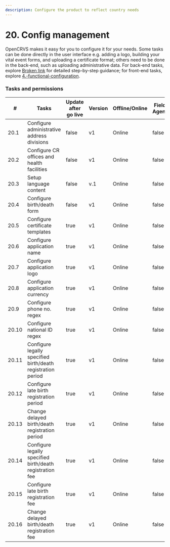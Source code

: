 ```yaml
---
description: Configure the product to reflect country needs
---
```


# 20. Config management

OpenCRVS makes it easy for you to configure it for your needs. Some tasks can be done directly in the user interface e.g. adding a logo, building your vital event forms, and uploading a certificate format; others need to be done in the back-end, such as uploading administrative data. For back-end tasks, explore [Broken link](broken-reference "mention") for detailed step-by-step guidance; for front-end tasks, explore [4.-functional-configuration](../../setup/4.-functional-configuration/ "mention").&#x20;

### Tasks and permissions

<table><thead><tr><th>#</th><th>Tasks</th><th data-type="checkbox">Update after go live</th><th>Version</th><th>Offline/Online</th><th data-type="checkbox">Field Agent</th><th data-type="checkbox">Registration Agent</th><th data-type="checkbox">Registrar</th><th data-type="checkbox">National Registrar</th><th data-type="checkbox">Performance Manager</th><th data-type="checkbox">Local System Admin</th><th data-type="checkbox">National System Admin</th></tr></thead><tbody><tr><td>20.1</td><td>Configure administrative address divisions</td><td>false</td><td>v1</td><td>Online</td><td>false</td><td>false</td><td>false</td><td>false</td><td>false</td><td>false</td><td>false</td></tr><tr><td>20.2</td><td>Configure CR offices and health facilities</td><td>false</td><td>v1</td><td>Online</td><td>false</td><td>false</td><td>false</td><td>false</td><td>false</td><td>false</td><td>false</td></tr><tr><td>20.3</td><td>Setup language content</td><td>false</td><td>v.1</td><td>Online</td><td>false</td><td>false</td><td>false</td><td>false</td><td>false</td><td>false</td><td>false</td></tr><tr><td>20.4</td><td>Configure birth/death form</td><td>false</td><td>v1</td><td>Online</td><td>false</td><td>false</td><td>false</td><td>false</td><td>false</td><td>false</td><td>true</td></tr><tr><td>20.5</td><td>Configure certificate templates</td><td>true</td><td>v1</td><td>Online</td><td>false</td><td>false</td><td>false</td><td>false</td><td>false</td><td>false</td><td>true</td></tr><tr><td>20.6</td><td>Configure application name</td><td>true</td><td>v1</td><td>Online</td><td>false</td><td>false</td><td>false</td><td>false</td><td>false</td><td>false</td><td>true</td></tr><tr><td>20.7</td><td>Configure application logo</td><td>true</td><td>v1</td><td>Online</td><td>false</td><td>false</td><td>false</td><td>false</td><td>false</td><td>false</td><td>true</td></tr><tr><td>20.8</td><td>Configure application currency</td><td>true</td><td>v1</td><td>Online</td><td>false</td><td>false</td><td>false</td><td>false</td><td>false</td><td>false</td><td>true</td></tr><tr><td>20.9</td><td>Configure phone no. regex</td><td>true</td><td>v1</td><td>Online</td><td>false</td><td>false</td><td>false</td><td>false</td><td>false</td><td>false</td><td>true</td></tr><tr><td>20.10</td><td>Configure national ID regex</td><td>true</td><td>v1</td><td>Online</td><td>false</td><td>false</td><td>false</td><td>false</td><td>false</td><td>false</td><td>true</td></tr><tr><td>20.11</td><td>Configure legally specified birth/death registration period</td><td>true</td><td>v1</td><td>Online</td><td>false</td><td>false</td><td>false</td><td>false</td><td>false</td><td>false</td><td>true</td></tr><tr><td>20.12</td><td>Configure late birth registration period</td><td>true</td><td>v1</td><td>Online</td><td>false</td><td>false</td><td>false</td><td>false</td><td>false</td><td>false</td><td>true</td></tr><tr><td>20.13</td><td>Change delayed birth/death registration period</td><td>true</td><td>v1</td><td>Online</td><td>false</td><td>false</td><td>false</td><td>false</td><td>false</td><td>false</td><td>true</td></tr><tr><td>20.14</td><td>Configure legally specified birth/death registration fee</td><td>true</td><td>v1</td><td>Online</td><td>false</td><td>false</td><td>false</td><td>false</td><td>false</td><td>false</td><td>true</td></tr><tr><td>20.15</td><td>Configure late birth registration fee</td><td>true</td><td>v1</td><td>Online</td><td>false</td><td>false</td><td>false</td><td>false</td><td>false</td><td>false</td><td>true</td></tr><tr><td>20.16</td><td>Change delayed birth/death registration fee</td><td>true</td><td>v1</td><td>Online</td><td>false</td><td>false</td><td>false</td><td>false</td><td>false</td><td>false</td><td>true</td></tr></tbody></table>

